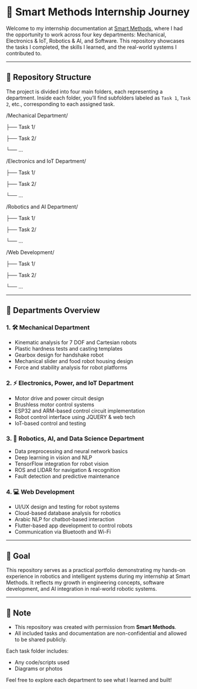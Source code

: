 # 🤖 Smart Methods Internship Journey

Welcome to my internship documentation at [Smart Methods](https://www.s-m.com.sa), where I had the opportunity to work across four key departments: Mechanical, Electronics & IoT, Robotics & AI, and Software. This repository showcases the tasks I completed, the skills I learned, and the real-world systems I contributed to.

---

## 📁 Repository Structure

The project is divided into four main folders, each representing a department. Inside each folder, you’ll find subfolders labeled as `Task 1`, `Task 2`, etc., corresponding to each assigned task.

/Mechanical Department/

├── Task 1/

├── Task 2/

└── ...

/Electronics and IoT Department/

├── Task 1/

├── Task 2/

└── ...

/Robotics and AI Department/

├── Task 1/

├── Task 2/

└── ...

/Web Development/

├── Task 1/

├── Task 2/

└── ...

---

## 🔧 Departments Overview

### 1. 🛠 Mechanical Department
- Kinematic analysis for 7 DOF and Cartesian robots
- Plastic hardness tests and casting templates
- Gearbox design for handshake robot
- Mechanical slider and food robot housing design
- Force and stability analysis for robot platforms

### 2. ⚡ Electronics, Power, and IoT Department
- Motor drive and power circuit design
- Brushless motor control systems
- ESP32 and ARM-based control circuit implementation
- Robot control interface using JQUERY & web tech
- IoT-based control and testing

### 3. 🤖 Robotics, AI, and Data Science Department
- Data preprocessing and neural network basics
- Deep learning in vision and NLP
- TensorFlow integration for robot vision
- ROS and LIDAR for navigation & recognition
- Fault detection and predictive maintenance

### 4. 💻 Web Development
- UI/UX design and testing for robot systems
- Cloud-based database analysis for robotics
- Arabic NLP for chatbot-based interaction
- Flutter-based app development to control robots
- Communication via Bluetooth and Wi-Fi

---

## 🧠 Goal

This repository serves as a practical portfolio demonstrating my hands-on experience in robotics and intelligent systems during my internship at Smart Methods. It reflects my growth in engineering concepts, software development, and AI integration in real-world robotic systems.

---

## 📌 Note
- This repository was created with permission from **Smart Methods**.
- All included tasks and documentation are non-confidential and allowed to be shared publicly.

Each task folder includes:
- Any code/scripts used
- Diagrams or photos

Feel free to explore each department to see what I learned and built!
